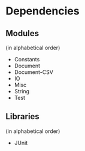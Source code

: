 # Dependencies

## Modules
(in alphabetical order)

* Constants
* Document
* Document-CSV
* IO
* Misc
* String
* Test

## Libraries
(in alphabetical order)

* JUnit